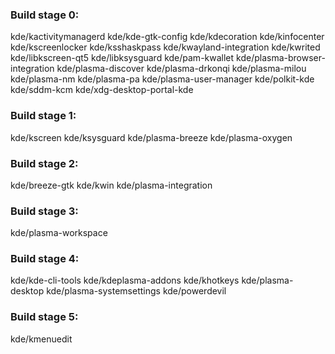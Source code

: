 ### Build stage 0:

kde/kactivitymanagerd
kde/kde-gtk-config
kde/kdecoration
kde/kinfocenter
kde/kscreenlocker
kde/ksshaskpass
kde/kwayland-integration
kde/kwrited
kde/libkscreen-qt5
kde/libksysguard
kde/pam-kwallet
kde/plasma-browser-integration
kde/plasma-discover
kde/plasma-drkonqi
kde/plasma-milou
kde/plasma-nm
kde/plasma-pa
kde/plasma-user-manager
kde/polkit-kde
kde/sddm-kcm
kde/xdg-desktop-portal-kde

### Build stage 1:

kde/kscreen
kde/ksysguard
kde/plasma-breeze
kde/plasma-oxygen

### Build stage 2:

kde/breeze-gtk
kde/kwin
kde/plasma-integration

### Build stage 3:

kde/plasma-workspace

### Build stage 4:

kde/kde-cli-tools
kde/kdeplasma-addons
kde/khotkeys
kde/plasma-desktop
kde/plasma-systemsettings
kde/powerdevil

### Build stage 5:

kde/kmenuedit
